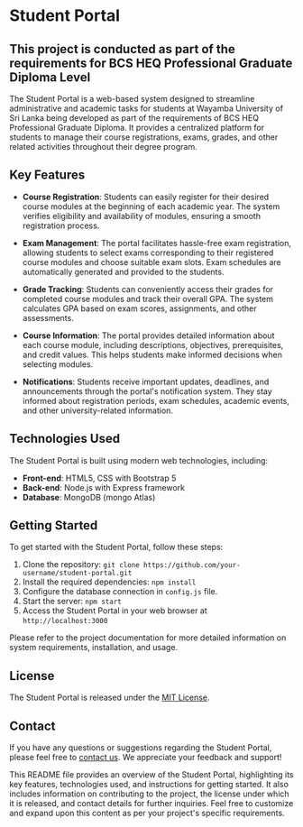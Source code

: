 # Student Portal
## This project is conducted as part of the requirements for BCS HEQ Professional Graduate Diploma Level
The Student Portal is a web-based system designed to streamline administrative and academic tasks for students at Wayamba University of Sri Lanka being developed as part of the requirements of BCS HEQ Professional Graduate Diploma. It provides a centralized platform for students to manage their course registrations, exams, grades, and other related activities throughout their degree program.

## Key Features

- **Course Registration**: Students can easily register for their desired course modules at the beginning of each academic year. The system verifies eligibility and availability of modules, ensuring a smooth registration process.

- **Exam Management**: The portal facilitates hassle-free exam registration, allowing students to select exams corresponding to their registered course modules and choose suitable exam slots. Exam schedules are automatically generated and provided to the students.

- **Grade Tracking**: Students can conveniently access their grades for completed course modules and track their overall GPA. The system calculates GPA based on exam scores, assignments, and other assessments.

- **Course Information**: The portal provides detailed information about each course module, including descriptions, objectives, prerequisites, and credit values. This helps students make informed decisions when selecting modules.

- **Notifications**: Students receive important updates, deadlines, and announcements through the portal's notification system. They stay informed about registration periods, exam schedules, academic events, and other university-related information.

## Technologies Used

The Student Portal is built using modern web technologies, including:

- **Front-end**: HTML5, CSS with Bootstrap 5
- **Back-end**: Node.js with Express framework
- **Database**: MongoDB (mongo Atlas)

## Getting Started

To get started with the Student Portal, follow these steps:

1. Clone the repository: `git clone https://github.com/your-username/student-portal.git`
2. Install the required dependencies: `npm install`
3. Configure the database connection in `config.js` file.
4. Start the server: `npm start`
5. Access the Student Portal in your web browser at `http://localhost:3000`

Please refer to the project documentation for more detailed information on system requirements, installation, and usage.

## License

The Student Portal is released under the [MIT License](LICENSE).

## Contact

If you have any questions or suggestions regarding the Student Portal, please feel free to [contact us](mailto:pereraroshika98@gmail.com). We appreciate your feedback and support!

This README file provides an overview of the Student Portal, highlighting its key features, technologies used, and instructions for getting started. It also includes information on contributing to the project, the license under which it is released, and contact details for further inquiries. Feel free to customize and expand upon this content as per your project's specific requirements.
